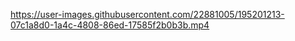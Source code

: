 https://user-images.githubusercontent.com/22881005/195201213-07c1a8d0-1a4c-4808-86ed-17585f2b0b3b.mp4
